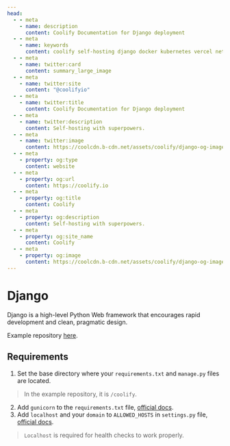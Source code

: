 ```yaml
---
head:
  - - meta
    - name: description
      content: Coolify Documentation for Django deployment
  - - meta
    - name: keywords
      content: coolify self-hosting django docker kubernetes vercel netlify heroku render digitalocean aws gcp azure nixpacks
  - - meta
    - name: twitter:card
      content: summary_large_image
  - - meta
    - name: twitter:site
      content: "@coolifyio"
  - - meta
    - name: twitter:title
      content: Coolify Documentation for Django deployment
  - - meta
    - name: twitter:description
      content: Self-hosting with superpowers.
  - - meta
    - name: twitter:image
      content: https://coolcdn.b-cdn.net/assets/coolify/django-og-image.jpg
  - - meta
    - property: og:type
      content: website
  - - meta
    - property: og:url
      content: https://coolify.io
  - - meta
    - property: og:title
      content: Coolify
  - - meta
    - property: og:description
      content: Self-hosting with superpowers.
  - - meta
    - property: og:site_name
      content: Coolify
  - - meta
    - property: og:image
      content: https://coolcdn.b-cdn.net/assets/coolify/django-og-image.jpg
---
```


# Django

Django is a high-level Python Web framework that encourages rapid development and clean, pragmatic design.

Example repository [here](https://github.com/coollabsio/coolify-examples/tree/django).

## Requirements
1. Set the base directory where your `requirements.txt` and `manage.py` files are located.

> In the example repository, it is `/coolify`.

2. Add `gunicorn` to the `requirements.txt` file, [official docs](https://docs.gunicorn.org/en/stable/install.html).
3. Add `localhost` and your `domain` to `ALLOWED_HOSTS` in `settings.py` file, [ official docs](https://docs.djangoproject.com/en/4.2/ref/settings/#allowed-hosts).

> `Localhost` is required for health checks to work properly.